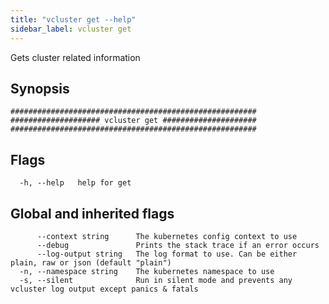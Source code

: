 ```yaml
---
title: "vcluster get --help"
sidebar_label: vcluster get
---
```



Gets cluster related information

## Synopsis


```
#######################################################
#################### vcluster get #####################
#######################################################
```


## Flags

```
  -h, --help   help for get
```


## Global and inherited flags

```
      --context string      The kubernetes config context to use
      --debug               Prints the stack trace if an error occurs
      --log-output string   The log format to use. Can be either plain, raw or json (default "plain")
  -n, --namespace string    The kubernetes namespace to use
  -s, --silent              Run in silent mode and prevents any vcluster log output except panics & fatals
```

